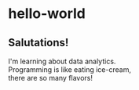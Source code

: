 # hello-world

<h2>Salutations!</h2>
I'm learning about data analytics. <br>
Programming is like eating ice-cream, <br>
there are so many flavors!
